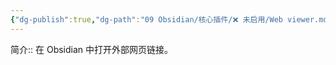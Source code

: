```yaml
---
{"dg-publish":true,"dg-path":"09 Obsidian/核心插件/❌ 未启用/Web viewer.md","permalink":"/09 Obsidian/核心插件/❌ 未启用/Web viewer/","created":"2025-07-31","updated":"2025-07-31"}
---
```



简介:: 在 Obsidian 中打开外部网页链接。